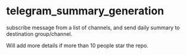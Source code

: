 # telegram_summary_generation

subscribe message from a list of channels, and send daily summary to destination group/channel.

Will add more details if more than 10 people star the repo.